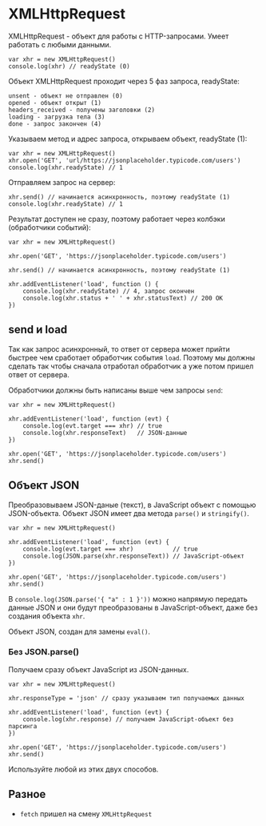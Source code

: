 # XMLHttpRequest
XMLHttpRequest - объект для работы с HTTP-запросами. Умеет работать с любыми данными.

    var xhr = new XMLHttpRequest()
    console.log(xhr) // readyState (0)

Объект XMLHttpRequest проходит через 5 фаз запроса, readyState:

    unsent - объект не отправлен (0)
    opened - объект открыт (1)
    headers_received - получены заголовки (2)
    loading - загрузка тела (3)
    done - запрос закончен (4)

Указываем метод и адрес запроса, открываем объект, readyState (1):

    var xhr = new XMLHttpRequest()
    xhr.open('GET', 'url/https://jsonplaceholder.typicode.com/users')
    console.log(xhr.readyState) // 1

Отправляем запрос на сервер:

    xhr.send() // начинается асинхронность, поэтому readyState (1)
    console.log(xhr.readyState) // 1

Результат доступен не сразу, поэтому работает через колбэки (обработчики событий):

    var xhr = new XMLHttpRequest()

    xhr.open('GET', 'https://jsonplaceholder.typicode.com/users')

    xhr.send() // начинается асинхронность, поэтому readyState (1)

    xhr.addEventListener('load', function () {
        console.log(xhr.readyState) // 4, запрос окончен
        console.log(xhr.status + ' ' + xhr.statusText) // 200 OK
    })

## send и load
Так как запрос асинхронный, то ответ от сервера может прийти быстрее чем сработает обработчик события `load`. Поэтому мы должны сделать так чтобы сначала отработал обработчик а уже потом пришел ответ от сервера.

Обработчики должны быть написаны выше чем запросы `send`:

    var xhr = new XMLHttpRequest()

    xhr.addEventListener('load', function (evt) {
        console.log(evt.target === xhr) // true
        console.log(xhr.responseText)   // JSON-данные
    })

    xhr.open('GET', 'https://jsonplaceholder.typicode.com/users')
    xhr.send()

## Объект JSON
Преобразовываем JSON-даные (текст), в JavaScript объект с помощью JSON-объекта. Объект JSON имеет два метода `parse()` и `stringify()`.

    var xhr = new XMLHttpRequest()

    xhr.addEventListener('load', function (evt) {
        console.log(evt.target === xhr)           // true
        console.log(JSON.parse(xhr.responseText)) // JavaScript-объект
    })

    xhr.open('GET', 'https://jsonplaceholder.typicode.com/users')
    xhr.send()

В `console.log(JSON.parse('{ "a" : 1 }'))` можно напрямую передать данные JSON и они будут преобразованы в JavaScript-объект, даже без создания объекта `xhr`.

Объект JSON, создан для замены `eval()`.

### Без JSON.parse()
Получаем сразу объект JavaScript из JSON-данных.

    var xhr = new XMLHttpRequest()

    xhr.responseType = 'json' // сразу указываем тип получаемых данных

    xhr.addEventListener('load', function (evt) {
        console.log(xhr.response) // получаем JavaScript-объект без парсинга
    })

    xhr.open('GET', 'https://jsonplaceholder.typicode.com/users')
    xhr.send()

Используйте любой из этих двух способов.

## Разное
- `fetch` пришел на смену `XMLHttpRequest`